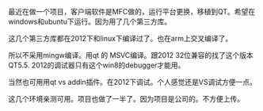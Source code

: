 最近在做一个项目，客户端软件是MFC做的，运行平台更换，移植到QT。希望在windows和ubuntu下运行。因为用了几个第三方库。

这几个第三方库都在2012下和linux下编译过了。也在arm上交叉编译了。

所以不采用mingw编译。用qt 的 MSVC编译。跟2012 32位兼容的找了这个版本QT5.5.   2012的调试器只有这个win8的debugger才能用。

当然也可用用qt vs addin插件。在2012下调试。个人感觉还是VS调试方便一点。

这几个环境亲测可用。项目也做了一半了。因为项目是公司的。不方便上传。 